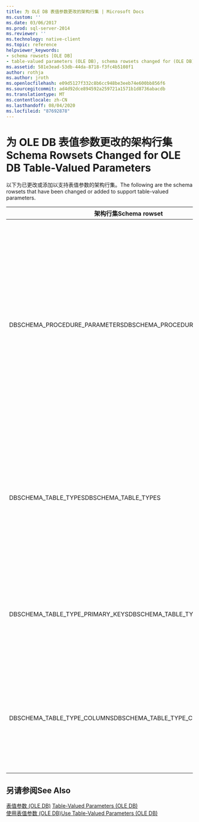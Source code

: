 ```yaml
---
title: 为 OLE DB 表值参数更改的架构行集 | Microsoft Docs
ms.custom: ''
ms.date: 03/06/2017
ms.prod: sql-server-2014
ms.reviewer: ''
ms.technology: native-client
ms.topic: reference
helpviewer_keywords:
- schema rowsets [OLE DB]
- table-valued parameters (OLE DB), schema rowsets changed for (OLE DB)
ms.assetid: 581e3ead-53db-44da-8718-f3fc4b5108f1
author: rothja
ms.author: jroth
ms.openlocfilehash: e09d5127f332c8b6cc948be3eeb74e600bb856f6
ms.sourcegitcommit: ad4d92dce894592a259721a1571b1d8736abacdb
ms.translationtype: MT
ms.contentlocale: zh-CN
ms.lasthandoff: 08/04/2020
ms.locfileid: "87692878"
---
```

# <a name="schema-rowsets-changed-for-ole-db-table-valued-parameters"></a><span data-ttu-id="aa1b9-102">为 OLE DB 表值参数更改的架构行集</span><span class="sxs-lookup"><span data-stu-id="aa1b9-102">Schema Rowsets Changed for OLE DB Table-Valued Parameters</span></span>
  <span data-ttu-id="aa1b9-103">以下为已更改或添加以支持表值参数的架构行集。</span><span class="sxs-lookup"><span data-stu-id="aa1b9-103">The following are the schema rowsets that have been changed or added to support table-valued parameters.</span></span>  
  
|<span data-ttu-id="aa1b9-104">架构行集</span><span class="sxs-lookup"><span data-stu-id="aa1b9-104">Schema rowset</span></span>|<span data-ttu-id="aa1b9-105">说明</span><span class="sxs-lookup"><span data-stu-id="aa1b9-105">Description</span></span>|  
|-------------------|-----------------|  
|<span data-ttu-id="aa1b9-106">DBSCHEMA_PROCEDURE_PARAMETERS</span><span class="sxs-lookup"><span data-stu-id="aa1b9-106">DBSCHEMA_PROCEDURE_PARAMETERS</span></span>|<span data-ttu-id="aa1b9-107">在名为 SS_TYPE_CATALOG_NAME 和 SS_TYPE_SCHEMANAME 的行集末尾添加了两个新列。</span><span class="sxs-lookup"><span data-stu-id="aa1b9-107">Two new columns were added at the end of the rowset named SS_TYPE_CATALOG_NAME and SS_TYPE_SCHEMANAME.</span></span> <span data-ttu-id="aa1b9-108">这些列可供将来的类型重用。</span><span class="sxs-lookup"><span data-stu-id="aa1b9-108">These columns could be re-used for future types.</span></span> <span data-ttu-id="aa1b9-109">TYPE_NAME 和 LOCAL_TYPE_NAME 列将包含表值参数 TABLE 类型的名称。</span><span class="sxs-lookup"><span data-stu-id="aa1b9-109">The TYPE_NAME and LOCAL_TYPE_NAME columns will contain the name of the table-valued parameter TABLE type.</span></span> <span data-ttu-id="aa1b9-110">DATA_TYPE 列将具有表值参数的值 DBTYPE_TABLE = 143。</span><span class="sxs-lookup"><span data-stu-id="aa1b9-110">The DATA_TYPE column will have value DBTYPE_TABLE = 143 for table-valued parameters.</span></span>|  
|<span data-ttu-id="aa1b9-111">DBSCHEMA_TABLE_TYPES</span><span class="sxs-lookup"><span data-stu-id="aa1b9-111">DBSCHEMA_TABLE_TYPES</span></span>|<span data-ttu-id="aa1b9-112">添加了此行集以支持表值参数。</span><span class="sxs-lookup"><span data-stu-id="aa1b9-112">This rowset was added to support table-valued parameters.</span></span> <span data-ttu-id="aa1b9-113">此行集与 DBSCHEMA_TABLES 基本相同，不同的是它仅为表类型而非表、视图或同义词返回元数据。</span><span class="sxs-lookup"><span data-stu-id="aa1b9-113">It is identical to DBSCHEMA_TABLES, except that it returns metadata only for table types, rather than for tables, views, or synonyms.</span></span> <span data-ttu-id="aa1b9-114">TABLE_TYPE 列将具有值“TABLE TYPE”。</span><span class="sxs-lookup"><span data-stu-id="aa1b9-114">The TABLE_TYPE column will have the value 'TABLE TYPE'.</span></span>|  
|<span data-ttu-id="aa1b9-115">DBSCHEMA_TABLE_TYPE_PRIMARY_KEYS</span><span class="sxs-lookup"><span data-stu-id="aa1b9-115">DBSCHEMA_TABLE_TYPE_PRIMARY_KEYS</span></span>|<span data-ttu-id="aa1b9-116">添加了此行集以支持表值参数。</span><span class="sxs-lookup"><span data-stu-id="aa1b9-116">This rowset was added to support table-valued parameters.</span></span> <span data-ttu-id="aa1b9-117">此行集与 DBSCHEMA_PRIMARY_KEYS 基本相同，不同的是它只为表类型而非表返回主键元数据。</span><span class="sxs-lookup"><span data-stu-id="aa1b9-117">It is identical to DBSCHEMA_PRIMARY_KEYS, except that it returns primary keys metadata only for table types, rather than for tables.</span></span>|  
|<span data-ttu-id="aa1b9-118">DBSCHEMA_TABLE_TYPE_COLUMNS</span><span class="sxs-lookup"><span data-stu-id="aa1b9-118">DBSCHEMA_TABLE_TYPE_COLUMNS</span></span>|<span data-ttu-id="aa1b9-119">添加了此行集以支持表值参数。</span><span class="sxs-lookup"><span data-stu-id="aa1b9-119">This rowset was added to support table-valued parameters.</span></span> <span data-ttu-id="aa1b9-120">此行集与 DBSCHEMA_COLUMNS 基本相同，不同的是它仅为表类型而非表、视图或同义词返回列元数据。</span><span class="sxs-lookup"><span data-stu-id="aa1b9-120">It is identical to DBSCHEMA_COLUMNS, except that it returns column metadata only for table types, rather than for tables, views, or synonyms.</span></span>|  
  
## <a name="see-also"></a><span data-ttu-id="aa1b9-121">另请参阅</span><span class="sxs-lookup"><span data-stu-id="aa1b9-121">See Also</span></span>  
 <span data-ttu-id="aa1b9-122">[表值参数 &#40;OLE DB&#41;](table-valued-parameters-ole-db.md) </span><span class="sxs-lookup"><span data-stu-id="aa1b9-122">[Table-Valued Parameters &#40;OLE DB&#41;](table-valued-parameters-ole-db.md) </span></span>  
 [<span data-ttu-id="aa1b9-123">使用表值参数 (OLE DB)</span><span class="sxs-lookup"><span data-stu-id="aa1b9-123">Use Table-Valued Parameters &#40;OLE DB&#41;</span></span>](../native-client-ole-db-how-to/use-table-valued-parameters-ole-db.md)  
  
  
